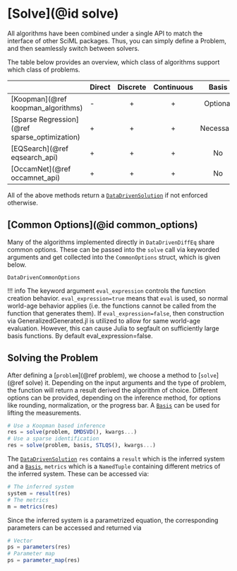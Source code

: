 # [Solve](@id solve)

All algorithms have been combined under a single API to match the interface of other SciML packages. Thus, you can simply define a Problem, and then seamlessly switch between solvers. 

The table below provides an overview, which class of algorithms support which class of problems.

|  | Direct     | Discrete | Continuous | Basis | Requires |
|:---------- | ---------- |:------------:|:------------:|:------------:|:------------:|
| [Koopman](@ref koopman_algorithms)    |     -      | +             |  +        | Optional | 
| [Sparse Regression](@ref sparse_optimization)    | +  | + | + | Necessary | 
| [EQSearch](@ref eqsearch_api)    | +  | + | + | No | [SymbolicRegression.jl](https://github.com/MilesCranmer/SymbolicRegression.jl)
| [OccamNet](@ref occamnet_api)    | +  | + | + | No | [Flux.jl](https://github.com/FluxML/Flux.jl)

All of the above methods return a [`DataDrivenSolution`](@ref) if not enforced otherwise.

## [Common Options](@id common_options)

Many of the algorithms implemented directly in `DataDrivenDiffEq` share common options. These can be passed into the `solve` call via keyworded arguments and get collected into the `CommonOptions` struct, which is given below. 

```@docs
DataDrivenCommonOptions
```

!!! info
    The keyword argument `eval_expression` controls the function creation
    behavior. `eval_expression=true` means that `eval` is used, so normal
    world-age behavior applies (i.e. the functions cannot be called from
    the function that generates them). If `eval_expression=false`,
    then construction via GeneralizedGenerated.jl is utilized to allow for
    same world-age evaluation. However, this can cause Julia to segfault
    on sufficiently large basis functions. By default eval_expression=false.

## Solving the Problem

After defining a [`problem`](@ref problem), we choose a method to [`solve`](@ref solve) it. Depending on the input arguments and the type of problem, the function will return a result derived the algorithm of choice. Different options can be provided, depending on the inference method, for options like rounding, normalization, or the progress bar. A [`Basis`](@ref) can be used for lifting the measurements.

```julia
# Use a Koopman based inference
res = solve(problem, DMDSVD(), kwargs...)
# Use a sparse identification
res = solve(problem, basis, STLQS(), kwargs...)
```

The [`DataDrivenSolution`](@ref) `res` contains a `result` which is the inferred system and a [`Basis`](@ref), `metrics` which is a `NamedTuple` containing different metrics of the inferred system. These can be accessed via:

```julia
# The inferred system
system = result(res)
# The metrics
m = metrics(res)
```

Since the inferred system is a parametrized equation, the corresponding parameters can be accessed and returned via

```julia
# Vector
ps = parameters(res)
# Parameter map
ps = parameter_map(res)
```


